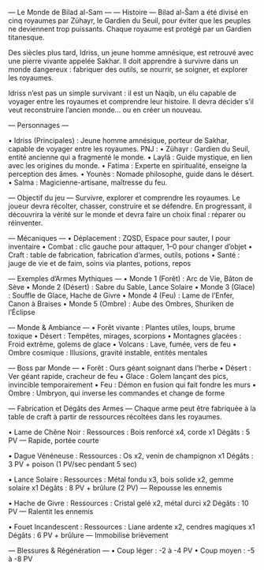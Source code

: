 — Le Monde de Bilad al-Sam —
— Histoire —
Bilad al-Šam a été divisé en cinq royaumes par Zühayr, le Gardien du Seuil, pour éviter que les peuples ne deviennent trop puissants. Chaque royaume est protégé par un Gardien titanesque.

Des siècles plus tard, Idriss, un jeune homme amnésique, est retrouvé avec une pierre vivante appelée Sakhar. Il doit apprendre à survivre dans un monde dangereux : fabriquer des outils, se nourrir, se soigner, et explorer les royaumes.

Idriss n’est pas un simple survivant : il est un Naqib, un élu capable de voyager entre les royaumes et comprendre leur histoire. Il devra décider s’il veut reconstruire l’ancien monde… ou en créer un nouveau.

— Personnages —

• Idriss (Principales) : Jeune homme amnésique, porteur de Sakhar, capable de voyager entre les royaumes.
PNJ : 
• Zühayr : Gardien du Seuil, entité ancienne qui a fragmenté le monde.
• Laylâ : Guide mystique, en lien avec les origines du monde.
• Fatima : Experte en spiritualité, enseigne la perception des âmes.
• Younès : Nomade philosophe, guide dans le désert.
• Salma : Magicienne-artisane, maîtresse du feu.

— Objectif du jeu —
Survivre, explorer et comprendre les royaumes. Le joueur devra récolter, chasser, construire et	se défendre. En progressant, il découvrira la vérité sur le monde et devra faire un choix final : réparer ou réinventer.

— Mécaniques —
• Déplacement : ZQSD, Espace pour sauter, I pour inventaire
• Combat : clic gauche pour attaquer, 1–0 pour changer d’objet
• Craft : table de fabrication, fabrication d’armes, outils, potions
• Santé : jauge de vie et de faim, soins via plantes, potions, repos

— Exemples d’Armes Mythiques —
• Monde 1 (Forêt) : Arc de Vie, Bâton de Sève
• Monde 2 (Désert) : Sabre du Sable, Lance Solaire
• Monde 3 (Glace) : Souffle de Glace, Hache de Givre
• Monde 4 (Feu) : Lame de l’Enfer, Canon à Braises
• Monde 5 (Ombre) : Aube des Ombres, Shuriken de l’Éclipse

— Monde & Ambiance —
• Forêt vivante : Plantes utiles, loups, brume toxique
• Désert : Tempêtes, mirages, scorpions
• Montagnes glacées : Froid extrême, golems de glace
• Volcans : Lave, fumée, vers de feu
• Ombre cosmique : Illusions, gravité instable, entités mentales

— Boss par Monde —
• Forêt : Ours géant soignant dans l’herbe
• Désert : Ver géant rapide, cracheur de feu
• Glace : Golem lançant des pics, invincible temporairement
• Feu : Démon en fusion qui fait fondre les murs
• Ombre : Umbryon, qui inverse les commandes et change de forme

— Fabrication et Dégâts des Armes —
Chaque arme peut être fabriquée à la table de craft à partir de ressources récoltées
dans les royaumes.

• Lame de Chêne Noir :
Ressources : Bois renforcé x4, corde x1
Dégâts : 5 PV — Rapide, portée courte

• Dague Vénéneuse :
Ressources : Os x2, venin de champignon x1
Dégâts : 3 PV + poison (1 PV/sec pendant 5 sec)

• Lance Solaire :
Ressources : Métal fondu x3, bois solide x2, gemme solaire x1
Dégâts : 8 PV + brûlure (2 PV) — Repousse les ennemis

• Hache de Givre :
Ressources : Cristal gelé x2, métal durci x2
Dégâts : 10 PV — Ralentit les ennemis

• Fouet Incandescent :
Ressources : Liane ardente x2, cendres magiques x1
Dégâts : 6 PV + brûlure — Immobilise brièvement

— Blessures & Régénération —
• Coup léger : -2 à -4 PV
• Coup moyen : -5 à -8 PV

